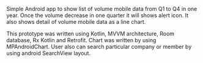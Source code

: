 Simple Android app to show list of volume mobile data from Q1 to Q4 in one year. Once the volume decrease in one quarter it will shows alert icon. 
It also shows detail of volume mobile data as a line chart. 

This prototype was written using Kotlin, MVVM architecture, Room database, Rx Kotlin and Retrofit. 
Chart was written by using MPAndroidChart.
User also can search particular company or member by using android SearchView layout.
